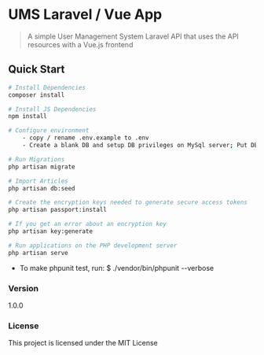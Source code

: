 # UMS Laravel / Vue App
> A simple User Management System
> Laravel API that uses the API resources with a Vue.js frontend

## Quick Start

``` bash
# Install Dependencies
composer install

# Install JS Dependencies
npm install

# Configure environment
    - copy / rename .env.example to .env
    - Create a blank DB and setup DB privileges on MySql server; Put DB user and password into `.env` file  

# Run Migrations
php artisan migrate

# Import Articles
php artisan db:seed

# Create the encryption keys needed to generate secure access tokens
php artisan passport:install

# If you get an error about an encryption key
php artisan key:generate

# Run applications on the PHP development server
php artisan serve
```

* To make phpunit test, run: 
$ ./vendor/bin/phpunit --verbose

### Version

1.0.0

### License

This project is licensed under the MIT License

